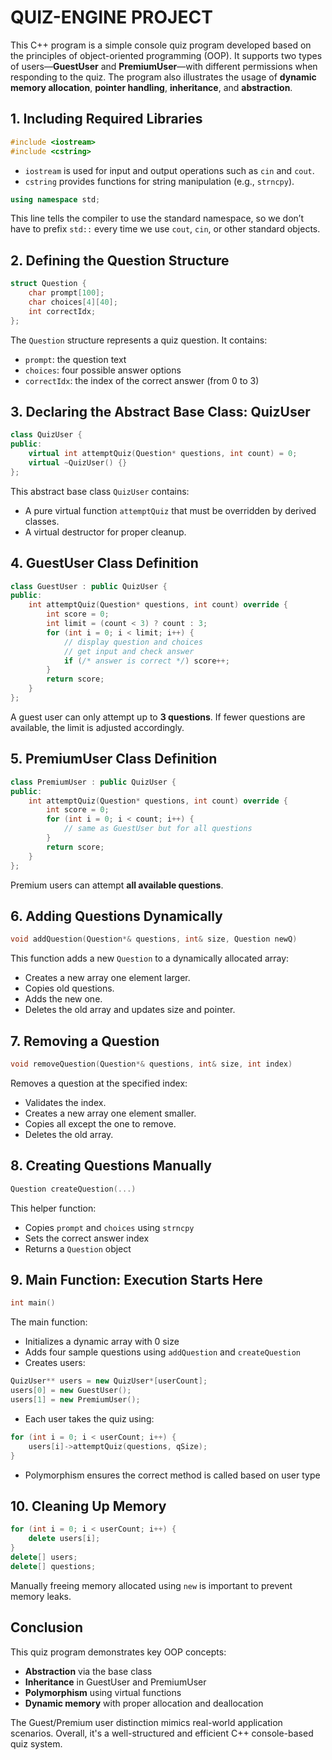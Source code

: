 # QUIZ-ENGINE PROJECT

This C++ program is a simple console quiz program developed based on the principles of object-oriented programming (OOP). It supports two types of users—**GuestUser** and **PremiumUser**—with different permissions when responding to the quiz. The program also illustrates the usage of **dynamic memory allocation**, **pointer handling**, **inheritance**, and **abstraction**.

## 1. Including Required Libraries

```cpp
#include <iostream>
#include <cstring>
```

* `iostream` is used for input and output operations such as `cin` and `cout`.
* `cstring` provides functions for string manipulation (e.g., `strncpy`).

```cpp
using namespace std;
```

This line tells the compiler to use the standard namespace, so we don’t have to prefix `std::` every time we use `cout`, `cin`, or other standard objects.

## 2. Defining the Question Structure

```cpp
struct Question {
    char prompt[100];
    char choices[4][40];
    int correctIdx;
};
```

The `Question` structure represents a quiz question. It contains:

* `prompt`: the question text
* `choices`: four possible answer options
* `correctIdx`: the index of the correct answer (from 0 to 3)

## 3. Declaring the Abstract Base Class: QuizUser

```cpp
class QuizUser {
public:
    virtual int attemptQuiz(Question* questions, int count) = 0;
    virtual ~QuizUser() {}
};
```

This abstract base class `QuizUser` contains:

* A pure virtual function `attemptQuiz` that must be overridden by derived classes.
* A virtual destructor for proper cleanup.

## 4. GuestUser Class Definition

```cpp
class GuestUser : public QuizUser {
public:
    int attemptQuiz(Question* questions, int count) override {
        int score = 0;
        int limit = (count < 3) ? count : 3;
        for (int i = 0; i < limit; i++) {
            // display question and choices
            // get input and check answer
            if (/* answer is correct */) score++;
        }
        return score;
    }
};
```

A guest user can only attempt up to **3 questions**. If fewer questions are available, the limit is adjusted accordingly.

## 5. PremiumUser Class Definition

```cpp
class PremiumUser : public QuizUser {
public:
    int attemptQuiz(Question* questions, int count) override {
        int score = 0;
        for (int i = 0; i < count; i++) {
            // same as GuestUser but for all questions
        }
        return score;
    }
};
```

Premium users can attempt **all available questions**.

## 6. Adding Questions Dynamically

```cpp
void addQuestion(Question*& questions, int& size, Question newQ)
```

This function adds a new `Question` to a dynamically allocated array:

* Creates a new array one element larger.
* Copies old questions.
* Adds the new one.
* Deletes the old array and updates size and pointer.

## 7. Removing a Question

```cpp
void removeQuestion(Question*& questions, int& size, int index)
```

Removes a question at the specified index:

* Validates the index.
* Creates a new array one element smaller.
* Copies all except the one to remove.
* Deletes the old array.

## 8. Creating Questions Manually

```cpp
Question createQuestion(...)
```

This helper function:

* Copies `prompt` and `choices` using `strncpy`
* Sets the correct answer index
* Returns a `Question` object

## 9. Main Function: Execution Starts Here

```cpp
int main()
```

The main function:

* Initializes a dynamic array with 0 size
* Adds four sample questions using `addQuestion` and `createQuestion`
* Creates users:

```cpp
QuizUser** users = new QuizUser*[userCount];
users[0] = new GuestUser();
users[1] = new PremiumUser();
```

* Each user takes the quiz using:

```cpp
for (int i = 0; i < userCount; i++) {
    users[i]->attemptQuiz(questions, qSize);
}
```

* Polymorphism ensures the correct method is called based on user type

## 10. Cleaning Up Memory

```cpp
for (int i = 0; i < userCount; i++) {
    delete users[i];
}
delete[] users;
delete[] questions;
```

Manually freeing memory allocated using `new` is important to prevent memory leaks.

## Conclusion

This quiz program demonstrates key OOP concepts:

* **Abstraction** via the base class
* **Inheritance** in GuestUser and PremiumUser
* **Polymorphism** using virtual functions
* **Dynamic memory** with proper allocation and deallocation

The Guest/Premium user distinction mimics real-world application scenarios. Overall, it's a well-structured and efficient C++ console-based quiz system.
